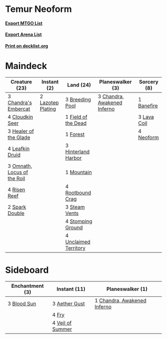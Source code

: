 # Temur Neoform

#### [Export MTGO List](../collection/Temur%20Neoform/Temur%20Neoform.txt)
#### [Export Arena List](../collection/Temur%20Neoform/Temur%20Neoform_arena.txt)
#### [Print on decklist.org](http://decklist.org/?deckmain=1%09Banefire%0A3%09Breeding%20Pool%0A3%09Chandra's%20Embercat%0A3%09Chandra,%20Awakened%20Inferno%0A4%09Cloudkin%20Seer%0A1%09Field%20of%20the%20Dead%0A1%09Forest%0A3%09Healer%20of%20the%20Glade%0A3%09Hinterland%20Harbor%0A3%09Lava%20Coil%0A2%09Lazotep%20Plating%0A4%09Leafkin%20Druid%0A1%09Mountain%0A4%09Neoform%0A3%09Omnath,%20Locus%20of%20the%20Roil%0A4%09Risen%20Reef%0A4%09Rootbound%20Crag%0A2%09Spark%20Double%0A3%09Steam%20Vents%0A4%09Stomping%20Ground%0A4%09Unclaimed%20Territory&deckside=3%09Aether%20Gust%0A3%09Blood%20Sun%0A1%09Chandra,%20Awakened%20Inferno%0A4%09Fry%0A4%09Veil%20of%20Summer)
# Maindeck

|                                            Creature (23)                                             |                                        Instant (2)                                         |                                           Land (24)                                            |                                           Planeswalker (3)                                           |                                     Sorcery (8)                                      |
|------------------------------------------------------------------------------------------------------|--------------------------------------------------------------------------------------------|------------------------------------------------------------------------------------------------|------------------------------------------------------------------------------------------------------|--------------------------------------------------------------------------------------|
|3 [Chandra's Embercat](http://gatherer.wizards.com/Pages/Card/Details.aspx?multiverseid=466883)       |2 [Lazotep Plating](http://gatherer.wizards.com/Pages/Card/Details.aspx?multiverseid=460986)|3 [Breeding Pool](http://gatherer.wizards.com/Pages/Card/Details.aspx?multiverseid=97088)       |3 [Chandra, Awakened Inferno](http://gatherer.wizards.com/Pages/Card/Details.aspx?multiverseid=466881)|1 [Banefire](http://gatherer.wizards.com/Pages/Card/Details.aspx?multiverseid=186613) |
|4 [Cloudkin Seer](http://gatherer.wizards.com/Pages/Card/Details.aspx?multiverseid=466808)            |                                                                                            |1 [Field of the Dead](http://gatherer.wizards.com/Pages/Card/Details.aspx?multiverseid=467001)  |                                                                                                      |3 [Lava Coil](http://gatherer.wizards.com/Pages/Card/Details.aspx?multiverseid=452858)|
|3 [Healer of the Glade](http://gatherer.wizards.com/Pages/Card/Details.aspx?multiverseid=466930)      |                                                                                            |1 [Forest](http://gatherer.wizards.com/Pages/Card/Details.aspx?multiverseid=439860)             |                                                                                                      |4 [Neoform](http://gatherer.wizards.com/Pages/Card/Details.aspx?multiverseid=461133)  |
|4 [Leafkin Druid](http://gatherer.wizards.com/Pages/Card/Details.aspx?multiverseid=466932)            |                                                                                            |3 [Hinterland Harbor](http://gatherer.wizards.com/Pages/Card/Details.aspx?multiverseid=443128)  |                                                                                                      |                                                                                      |
|3 [Omnath, Locus of the Roil](http://gatherer.wizards.com/Pages/Card/Details.aspx?multiverseid=466970)|                                                                                            |1 [Mountain](http://gatherer.wizards.com/Pages/Card/Details.aspx?multiverseid=439859)           |                                                                                                      |                                                                                      |
|4 [Risen Reef](http://gatherer.wizards.com/Pages/Card/Details.aspx?multiverseid=466971)               |                                                                                            |4 [Rootbound Crag](http://gatherer.wizards.com/Pages/Card/Details.aspx?multiverseid=420934)     |                                                                                                      |                                                                                      |
|2 [Spark Double](http://gatherer.wizards.com/Pages/Card/Details.aspx?multiverseid=460995)             |                                                                                            |3 [Steam Vents](http://gatherer.wizards.com/Pages/Card/Details.aspx?multiverseid=405109)        |                                                                                                      |                                                                                      |
|                                                                                                      |                                                                                            |4 [Stomping Ground](http://gatherer.wizards.com/Pages/Card/Details.aspx?multiverseid=405110)    |                                                                                                      |                                                                                      |
|                                                                                                      |                                                                                            |4 [Unclaimed Territory](http://gatherer.wizards.com/Pages/Card/Details.aspx?multiverseid=435419)|                                                                                                      |                                                                                      |


# Sideboard

|                                   Enchantment (3)                                    |                                       Instant (11)                                        |                                           Planeswalker (1)                                           |
|--------------------------------------------------------------------------------------|-------------------------------------------------------------------------------------------|------------------------------------------------------------------------------------------------------|
|3 [Blood Sun](http://gatherer.wizards.com/Pages/Card/Details.aspx?multiverseid=439749)|3 [Aether Gust](http://gatherer.wizards.com/Pages/Card/Details.aspx?multiverseid=466796)   |1 [Chandra, Awakened Inferno](http://gatherer.wizards.com/Pages/Card/Details.aspx?multiverseid=466881)|
|                                                                                      |4 [Fry](http://gatherer.wizards.com/Pages/Card/Details.aspx?multiverseid=466894)           |                                                                                                      |
|                                                                                      |4 [Veil of Summer](http://gatherer.wizards.com/Pages/Card/Details.aspx?multiverseid=466952)|                                                                                                      |

